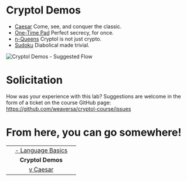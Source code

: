 # Cryptol Demos

* [Caesar](./Caesar.md)
  Come, see, and conquer the classic.
* [One-Time Pad](./OneTimePad.md)
  Perfect secrecy, for once.
* [n-Queens](./NQueens.md)
  Cryptol is not just crypto.
* [Sudoku](./Sudoku.md)
  Diabolical made trivial.

<img class="center" src="https://raw.githubusercontent.com/weaversa/cryptol-course/L4y3rC4k3/misc/CryptolDemos.gv.svg" alt="Cryptol Demos - Suggested Flow">

# Solicitation

How was your experience with this lab? Suggestions are welcome in the
form of a ticket on the course GitHub page:
https://github.com/weaversa/cryptol-course/issues

# From here, you can go somewhere!
||||
|-:|:-:|-|
|| [- Language Basics](../../Language/Basics.md) ||
|| **Cryptol Demos** ||
|| [v Caesar](./Caesar.md) ||
